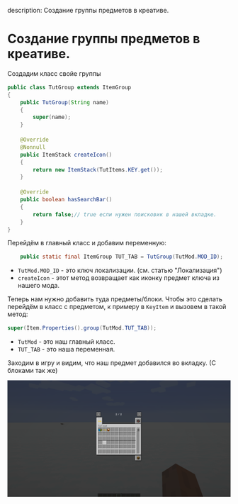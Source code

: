 description: Создание группы предметов в креативе.

# Создание группы предметов в креативе.
Создадим класс свойе группы
```java
public class TutGroup extends ItemGroup
{
    public TutGroup(String name)
    {
        super(name);
    }

    @Override
    @Nonnull
    public ItemStack createIcon() 
    {
        return new ItemStack(TutItems.KEY.get());
    }

    @Override
    public boolean hasSearchBar()
    {
        return false;// true если нужен поисковик в нашей вкладке.
    }
}
```
Перейдём в главный класс и добавим переменную:
```java
    public static final ItemGroup TUT_TAB = TutGroup(TutMod.MOD_ID);
```

* `TutMod.MOD_ID` - это ключ локализации. (см. статью "Локализация")
* `createIcon` - этот метод возвращает как иконку предмет ключа из нашего мода.

Теперь нам нужно добавить туда предметы/блоки. Чтобы это сделать перейдём в класс с предметом, к примеру в `KeyItem` и вызовем в такой метод:
```java
super(Item.Properties().group(TutMod.TUT_TAB));
```

* `TutMod` - это наш главный класс.
* `TUT_TAB` - это наша переменная.

Заходим в игру и видим, что наш предмет добавился во вкладку. (С блоками так же)

[![Вкладка 2](images/tab_3.png)](images/tab_3.png)
